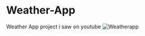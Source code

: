 # Weather-App
Weather App project i saw on youtube 
![Weatherapp](https://github.com/JvCasc/Weather-App/assets/37716511/07ebb9d2-a613-4a18-bfa4-5c04fd2abd50)

